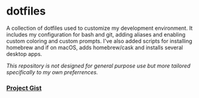 # dotfiles

A collection of dotfiles used to customize my development environment. It includes my configuration for bash and git,
adding aliases and enabling custom coloring and custom prompts. I've also added scripts for installing homebrew and if on macOS, adds homebrew/cask and installs several desktop apps.

*This repository is not designed for general purpose use but more tailored specifically to my own preferrences.*

### [Project Gist](https://gist.github.com/fryymann715/132c6cf4f461bdf2612278eaca6c984d)

